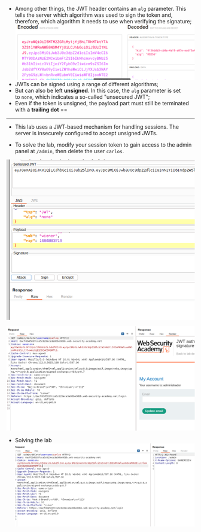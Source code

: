 * Among other things, the JWT header contains an `alg` parameter. This tells the server which algorithm was used to sign the token and, therefore, which algorithm it needs to use when verifying the signature;
![](../img/Pasted_image_20230523191204.png)
* JWTs can be signed using a range of different algorithms;
* But can also be left **unsigned**. In this case, the `alg` parameter is set to `none`, which indicates a so-called "unsecured JWT";
* Even if the token is unsigned, the payload part must still be terminated with a **trailing dot** ==

---

* This lab uses a JWT-based mechanism for handling sessions. The server is insecurely configured to accept unsigned JWTs.

* To solve the lab, modify your session token to gain access to the admin panel at `/admin`, then delete the user `carlos`.

![](../img/Pasted_image_20230523191721.png)

![](../img/Pasted_image_20230523192039.png)

* Solving the lab 
![](../img/Pasted_image_20230523192735.png)
